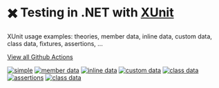 # ✖️ Testing in .NET with [XUnit](https://github.com/xunit)

XUnit usage examples: theories, member data, inline data, custom data, class data, fixtures, assertions, ...

[View all Github Actions](https://github.com/sergiobarriel/testing-in-dotnet/actions)

[![simple](https://github.com/sergiobarriel/testing-in-dotnet/actions/workflows/simple.yml/badge.svg)](https://github.com/sergiobarriel/testing-in-dotnet/actions/workflows/simple.yml) [![member data](https://github.com/sergiobarriel/testing-in-dotnet/actions/workflows/member-data.yml/badge.svg)](https://github.com/sergiobarriel/testing-in-dotnet/actions/workflows/member-data.yml) [![inline data](https://github.com/sergiobarriel/testing-in-dotnet/actions/workflows/inline-data.yml/badge.svg)](https://github.com/sergiobarriel/testing-in-dotnet/actions/workflows/inline-data.yml) [![custom data](https://github.com/sergiobarriel/testing-in-dotnet/actions/workflows/custom-data.yml/badge.svg)](https://github.com/sergiobarriel/testing-in-dotnet/actions/workflows/custom-data.yml) [![class data](https://github.com/sergiobarriel/testing-in-dotnet/actions/workflows/class-data.yml/badge.svg)](https://github.com/sergiobarriel/testing-in-dotnet/actions/workflows/class-data.yml) [![assertions](https://github.com/sergiobarriel/testing-in-dotnet/actions/workflows/assertions.yml/badge.svg)](https://github.com/sergiobarriel/testing-in-dotnet/actions/workflows/assertions.yml) [![class data](https://github.com/sergiobarriel/testing-in-dotnet/actions/workflows/fixture.yml/badge.svg)](https://github.com/sergiobarriel/testing-in-dotnet/actions/workflows/fixture.yml)
